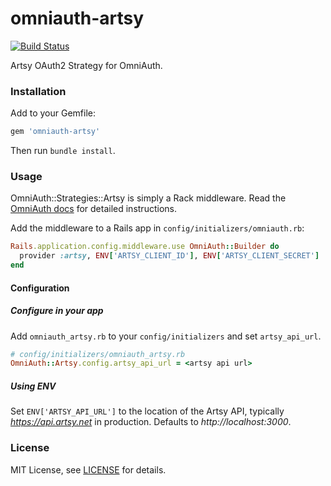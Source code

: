 # omniauth-artsy

[![Build Status](https://travis-ci.org/artsy/omniauth-artsy.svg)](https://travis-ci.org/artsy/omniauth-artsy)

Artsy OAuth2 Strategy for OmniAuth.

### Installation

Add to your Gemfile:

``` ruby
gem 'omniauth-artsy'
```

Then run `bundle install`.

### Usage

OmniAuth::Strategies::Artsy is simply a Rack middleware. Read the [OmniAuth docs](https://github.com/intridea/omniauth) for detailed instructions.

Add the middleware to a Rails app in `config/initializers/omniauth.rb`:

``` ruby
Rails.application.config.middleware.use OmniAuth::Builder do
  provider :artsy, ENV['ARTSY_CLIENT_ID'], ENV['ARTSY_CLIENT_SECRET']
end
```

#### Configuration

##### Configure in your app
Add `omniauth_artsy.rb` to your `config/initializers` and set `artsy_api_url`.
```ruby
# config/initializers/omniauth_artsy.rb
OmniAuth::Artsy.config.artsy_api_url = <artsy api url>
```

##### Using ENV
Set `ENV['ARTSY_API_URL']` to the location of the Artsy API, typically *https://api.artsy.net* in production. Defaults to *http://localhost:3000*.

### License

MIT License, see [LICENSE](LICENSE) for details.
